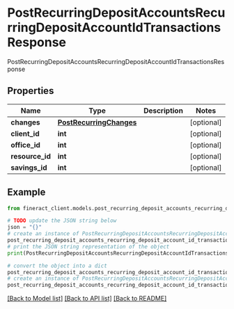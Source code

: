 # PostRecurringDepositAccountsRecurringDepositAccountIdTransactionsResponse

PostRecurringDepositAccountsRecurringDepositAccountIdTransactionsResponse

## Properties

Name | Type | Description | Notes
------------ | ------------- | ------------- | -------------
**changes** | [**PostRecurringChanges**](PostRecurringChanges.md) |  | [optional] 
**client_id** | **int** |  | [optional] 
**office_id** | **int** |  | [optional] 
**resource_id** | **int** |  | [optional] 
**savings_id** | **int** |  | [optional] 

## Example

```python
from fineract_client.models.post_recurring_deposit_accounts_recurring_deposit_account_id_transactions_response import PostRecurringDepositAccountsRecurringDepositAccountIdTransactionsResponse

# TODO update the JSON string below
json = "{}"
# create an instance of PostRecurringDepositAccountsRecurringDepositAccountIdTransactionsResponse from a JSON string
post_recurring_deposit_accounts_recurring_deposit_account_id_transactions_response_instance = PostRecurringDepositAccountsRecurringDepositAccountIdTransactionsResponse.from_json(json)
# print the JSON string representation of the object
print(PostRecurringDepositAccountsRecurringDepositAccountIdTransactionsResponse.to_json())

# convert the object into a dict
post_recurring_deposit_accounts_recurring_deposit_account_id_transactions_response_dict = post_recurring_deposit_accounts_recurring_deposit_account_id_transactions_response_instance.to_dict()
# create an instance of PostRecurringDepositAccountsRecurringDepositAccountIdTransactionsResponse from a dict
post_recurring_deposit_accounts_recurring_deposit_account_id_transactions_response_from_dict = PostRecurringDepositAccountsRecurringDepositAccountIdTransactionsResponse.from_dict(post_recurring_deposit_accounts_recurring_deposit_account_id_transactions_response_dict)
```
[[Back to Model list]](../README.md#documentation-for-models) [[Back to API list]](../README.md#documentation-for-api-endpoints) [[Back to README]](../README.md)


